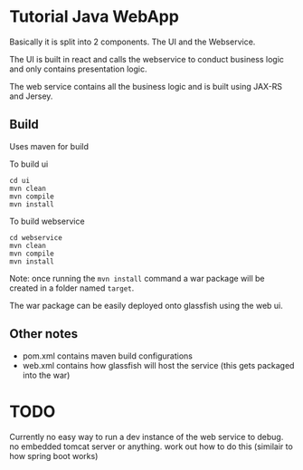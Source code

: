 # Tutorial Java WebApp

Basically it is split into 2 components. The UI and the Webservice.

The UI is built in react and calls the webservice to conduct business logic and only contains presentation logic.

The web service contains all the business logic and is built using JAX-RS and Jersey.


## Build

Uses maven for build

To build ui
```
cd ui
mvn clean
mvn compile
mvn install
```

To build webservice
```
cd webservice
mvn clean
mvn compile
mvn install
```

Note: once running the ```mvn install``` command a war package will be created in a folder named ```target```.

The war package can be easily deployed onto glassfish using the web ui.

## Other notes
- pom.xml contains maven build configurations
- web.xml contains how glassfish will host the service (this gets packaged into the war)

# TODO 

Currently no easy way to run a dev instance of the web service to debug. no embedded tomcat server or anything. work out how to do this (similair to how spring boot works)